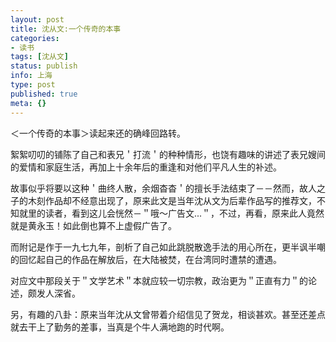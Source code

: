 ```yaml
---
layout: post
title: 沈从文:一个传奇的本事
categories:
- 读书 
tags: [沈从文]
status: publish
info: 上海
type: post
published: true
meta: {}
---
```


＜一个传奇的本事＞读起来还的确峰回路转。

絮絮叨叨的铺陈了自己和表兄＇打流＇的种种情形，也饶有趣味的讲述了表兄嫂间的爱情和家庭生活，再加上十余年后的重逢和对他们平凡人生的补述。

故事似乎将要以这种＇曲终人散，余烟杳杳＇的擅长手法结束了－－然而，故人之子的木刻作品却不经意出现了，原来此文是当年沈从文为后辈作品写的推荐文，不知就里的读者，看到这儿会恍然－＂哦～广告文...＂，不过，再看，原来此人竟然就是黄永玉！如此倒也算不上虚假广告了。

而附记是作于一九七九年，剖析了自己如此跳脱散逸手法的用心所在，更半讽半嘲的回忆起自己的作品在解放后，在大陆被焚，在台湾同时遭禁的遭遇。

对应文中那段关于＂文学艺术＂本就应较一切宗教，政治更为＂正直有力＂的论述，颇发人深省。

另，有趣的八卦：原来当年沈从文曾带着介绍信见了贺龙，相谈甚欢。甚至还差点就去干上了勤务的差事，当真是个牛人满地跑的时代啊。
